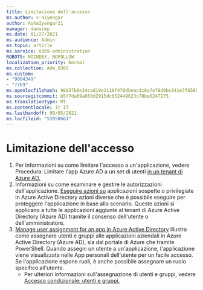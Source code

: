 ```yaml
---
title: Limitazione dell'accesso
ms.author: v-aiyengar
author: AshaIyengar21
manager: dansimp
ms.date: 01/27/2021
ms.audience: Admin
ms.topic: article
ms.service: o365-administration
ROBOTS: NOINDEX, NOFOLLOW
localization_priority: Normal
ms.collection: Adm_O365
ms.custom:
- "9004349"
- "7769"
ms.openlocfilehash: 98057b8e34cad19e2118f470dbeacdc8a7e78d9bc941e7f6565743201a541b56
ms.sourcegitcommit: b5f7da89a650d2915dc652449623c78be6247175
ms.translationtype: MT
ms.contentlocale: it-IT
ms.lasthandoff: 08/05/2021
ms.locfileid: "53958661"
---
```

# <a name="restricting-access"></a>Limitazione dell'accesso

1. Per informazioni su come limitare l'accesso a un'applicazione, vedere Procedura: Limitare l'app Azure AD a un set di utenti [in un tenant di Azure AD.](https://docs.microsoft.com/azure/active-directory/develop/howto-restrict-your-app-to-a-set-of-users)
1. Informazioni su come esaminare e gestire le autorizzazioni dell'applicazione. [Eseguire azioni su](https://docs.microsoft.com/azure/active-directory/manage-apps/manage-application-permissions#control-access-to-an-application) applicazioni sospette o privilegiate in Azure Active Directory azioni diverse che è possibile eseguire per proteggere l'applicazione in base allo scenario. Queste azioni si applicano a tutte le applicazioni aggiunte al tenant di Azure Active Directory (Azure AD) tramite il consenso dell'utente o dell'amministratore.
1. [Manage user assignment for an app in Azure Active Directory](https://docs.microsoft.com/azure/active-directory/manage-apps/assign-user-or-group-access-portal#configure-an-application-to-require-user-assignment) illustra come assegnare utenti e gruppi alle applicazioni aziendali in Azure Active Directory (Azure AD), sia dal portale di Azure che tramite PowerShell. Quando assegni un utente a un'applicazione, l'applicazione viene visualizzata nelle App personali dell'utente per un facile accesso. Se l'applicazione espone ruoli, è anche possibile assegnare un ruolo specifico all'utente.
    - Per ulteriori informazioni sull'assegnazione di utenti e gruppi, vedere [Accesso condizionale: utenti e gruppi.](https://docs.microsoft.com/azure/active-directory/conditional-access/concept-conditional-access-users-groups)
